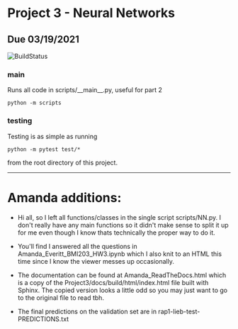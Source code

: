# Project 3 - Neural Networks
## Due 03/19/2021

![BuildStatus](https://github.com/aseveritt/BMI203_Project3/workflows/HW3/badge.svg?event=push)

### main
Runs all code in scripts/\_\_main\_\_.py, useful for part 2
```
python -m scripts
```

### testing
Testing is as simple as running
```
python -m pytest test/*
```
from the root directory of this project.



-----------------------------------------------------
# Amanda additions:

- Hi all, so I left all functions/classes in the single script scripts/NN.py. I don't really have any main functions so it didn't make sense to split it up for me even though I know thats technically the proper way to do it. 

- You'll find I answered all the questions in Amanda_Everitt_BMI203_HW3.ipynb which I also knit to an HTML this time since I know the viewer messes up occasionally.  

- The documentation can be found at Amanda_ReadTheDocs.html which is a copy of the Project3/docs/build/html/index.html file built with Sphinx. The copied version looks a little odd so you may just want to go to the original file to read tbh.  

- The final predictions on the validation set are in rap1-lieb-test-PREDICTIONS.txt


